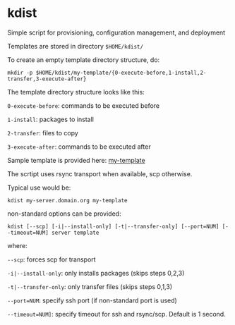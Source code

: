 # kdist
Simple script for provisioning, configuration management, and deployment

Templates are stored in directory `$HOME/kdist/`

To create an empty template directory structure, do:

```
mkdir -p $HOME/kdist/my-template/{0-execute-before,1-install,2-transfer,3-execute-after}
```

The template directory structure looks like this:

`0-execute-before`: commands to be executed before

`1-install`: packages to install

`2-transfer`: files to copy

`3-execute-after`: commands to be executed after

Sample template is provided here: [my-template](my-template.tar.xz)

The scrtipt uses rsync transport when available, scp otherwise.

Typical use would be:

```
kdist my-server.domain.org my-template
```

non-standard options can be provided:

```
kdist [--scp] [-i|--install-only] [-t|--transfer-only] [--port=NUM] [--timeout=NUM] server template
```

where:

`--scp`: forces scp for transport

`-i|--install-only`: only installs packages (skips steps 0,2,3)

`-t|--transfer-only`: only transfer files (skips steps 0,1,3)

`--port=NUM`: specify ssh port (if non-standard port is used)

`--timeout=NUM]`: specify timeout for ssh and rsync/scp. Default is 1 second.

